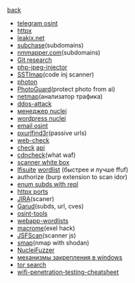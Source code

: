 [back](../../README.md)
- [telegram osint](https://github.com/drego85/tosint)
- [httpx](https://github.com/projectdiscovery/httpx)
- [leakix.net](https://leakix.net/)
- [subchase](https://github.com/tokiakasu/subchase)(subdomains)
- [nmmapper.com](https://www.nmmapper.com/sys/tools/subdomainfinder/)(subdomains)
- [Git research](https://github.com/internetwache/GitTools)
- [php-jpeg-injector](https://github.com/dlegs/php-jpeg-injector)
- [SSTImap](https://github.com/vladko312/SSTImap)(code inj scanner)
- [photon](https://github.com/s0md3v/Photon)
- [PhotoGuard](https://github.com/MadryLab/photoguard)(protect photo from ai)
- [netmap](https://github.com/lmsecure/LMS.NetMap)(анализатор трафика)
- [ddos-attack](https://github.com/karthik558/ddos-attack)
- [менеджер nuclei](https://github.com/xm1k3/cent)
- [wordpress nuclei](https://github.com/topscoder/nuclei-wordfence-cve)
- [email osint](https://epieos.com/)
- [pxurlfind3r](https://github.com/hueristiq/xurlfind3r)(passive urls)
- [web-check](https://web-check.as93.net/)
- [check](https://api-guesser.netlify.app/) [api](https://github.com/streaak/keyhacks)
- [cdncheck](https://github.com/projectdiscovery/cdncheck)(what waf)
- [scanner white box](https://github.com/bearer/bearer)
- [lfisuite](https://github.com/D35m0nd142/LFISuite) [wordlist](/usr/share/seclists/Fuzzing/LFI) (быстрее и лучше ffuf)
- authorize (burp extension to scan idor)
- [enum subds with repl](./src_for_src/subds.md)
- [httpx ports](./src_for_src/httpx_ports.md)
- [JIRA](./src_for_src/jira.md)(scaner)
- [Garud](https://github.com/R0X4R/Garud)(subds, url, cves)
- [osint-tools](https://github.com/wddadk/Offensive-OSINT-Tools)
- [webapp-wordlists](https://github.com/p0dalirius/webapp-wordlists)
- [macrome](https://github.com/michaelweber/Macrome)(exel hack)
- [JSFScan](https://github.com/KathanP19/JSFScan.sh)(scanner js)
- [smap](https://github.com/s0md3v/Smap)(nmap with shodan)
- [NucleiFuzzer](https://github.com/0xKayala/NucleiFuzzer)
- [механизмы закрепления в windows](https://persistence-info.github.io/)
- [tor search](./src_for_src/tor_search_en.md)
- [wifi-penetration-testing-cheatsheet](https://github.com/ivan-sincek/wifi-penetration-testing-cheat-sheet)